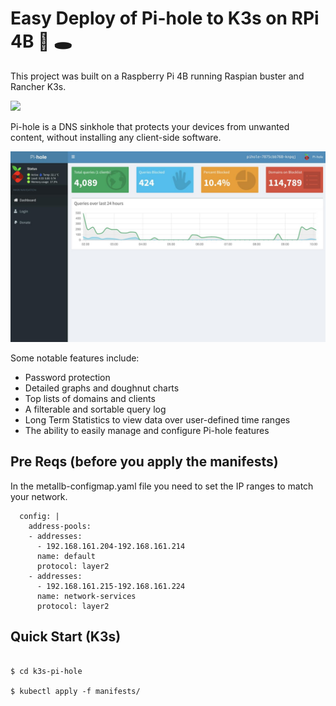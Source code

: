 # Easy Deploy of Pi-hole to K3s on RPi 4B 🥧 🕳

This project was built on a Raspberry Pi 4B running Raspian buster and Rancher K3s.

<img src="./docs/RPI4b.jpg" width="200"> 



Pi-hole is a DNS sinkhole that protects your devices from unwanted content, without installing any client-side software.

![](./docs/screenshot.jpg)

Some notable features include:

* Password protection
* Detailed graphs and doughnut charts
* Top lists of domains and clients
* A filterable and sortable query log
* Long Term Statistics to view data over user-defined time ranges
* The ability to easily manage and configure Pi-hole features



## Pre Reqs (before you apply the manifests)
In the metallb-configmap.yaml file you need to set the IP ranges to match your network.

```
  config: |
    address-pools:
    - addresses:
      - 192.168.161.204-192.168.161.214
      name: default
      protocol: layer2
    - addresses:
      - 192.168.161.215-192.168.161.224
      name: network-services
      protocol: layer2

```



## Quick Start (K3s)

```

$ cd k3s-pi-hole

$ kubectl apply -f manifests/

```



